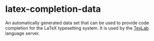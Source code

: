 # latex-completion-data

An automatically generated data set that can be used to provide code completion for the LaTeX typesetting system.
It is used by the [TexLab](https://texlab.netlify.com/) language server.
